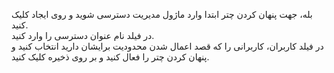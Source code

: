<p>بله، جهت پنهان کردن چتر ابتدا وارد ماژول مدیریت دسترسی شوید و روی ایجاد کلیک کنید.<br>در فیلد نام عنوان دسترسی را وارد کنید.<br>در فیلد کاربران، کاربرانی را که قصد اعمال شدن محدودیت برایشان دارید انتخاب کنید و پنهان کردن چتر را فعال کنید و بر روی ذخیره کلیک کنید.</p>